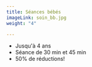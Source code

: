 ```yaml
---
title: Séances bébés
imageLink: soin_bb.jpg
weight: "4"

---
```

* Jusqu'à 4 ans
* Séance de 30 min et 45 min
* 50% de réductions!